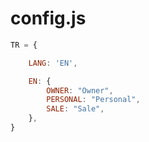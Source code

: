 # config.js

```javascript
TR = {

    LANG: 'EN',

    EN: {
        OWNER: "Owner", 
        PERSONAL: "Personal",
        SALE: "Sale",
    },
}
```
